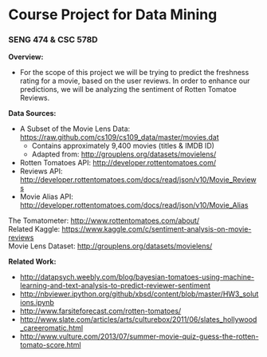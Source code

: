 # Course Project for Data Mining
### SENG 474 & CSC 578D

**Overview:**
* For the scope of this project we will be trying to predict the freshness rating for a movie, based on the user reviews.  In order to enhance our predictions, we will be analyzing the sentiment of Rotten Tomatoe Reviews.

**Data Sources:**
* A Subset of the Movie Lens Data: https://raw.github.com/cs109/cs109_data/master/movies.dat
  * Contains approximately 9,400 movies (titles & IMDB ID)
  * Adapted from: http://grouplens.org/datasets/movielens/
* Rotten Tomatoes API: http://developer.rottentomatoes.com/
 * Reviews API: http://developer.rottentomatoes.com/docs/read/json/v10/Movie_Reviews
 * Movie Alias API: http://developer.rottentomatoes.com/docs/read/json/v10/Movie_Alias 

The Tomatometer: http://www.rottentomatoes.com/about/     
Related Kaggle: https://www.kaggle.com/c/sentiment-analysis-on-movie-reviews    
Movie Lens Dataset: http://grouplens.org/datasets/movielens/

**Related Work:**
* http://datapsych.weebly.com/blog/bayesian-tomatoes-using-machine-learning-and-text-analysis-to-predict-reviewer-sentiment
* http://nbviewer.ipython.org/github/xbsd/content/blob/master/HW3_solutions.ipynb
* http://www.farsiteforecast.com/rotten-tomatoes/
* http://www.slate.com/articles/arts/culturebox/2011/06/slates_hollywood_careeromatic.html
* http://www.vulture.com/2013/07/summer-movie-quiz-guess-the-rotten-tomato-score.html

